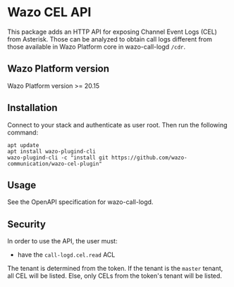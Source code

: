 # Wazo CEL API

This package adds an HTTP API for exposing Channel Event Logs (CEL) from Asterisk. Those can be analyzed to obtain call logs different from those available in Wazo Platform core in wazo-call-logd `/cdr`.

## Wazo Platform version

Wazo Platform version >= 20.15

## Installation

Connect to your stack and authenticate as user root. Then run the following command:

```shell
apt update
apt install wazo-plugind-cli
wazo-plugind-cli -c "install git https://github.com/wazo-communication/wazo-cel-plugin"
```

## Usage

See the OpenAPI specification for wazo-call-logd.

## Security

In order to use the API, the user must:
* have the `call-logd.cel.read` ACL

The tenant is determined from the token. If the tenant is the `master` tenant, all CEL will be listed. Else, only CELs from the token's tenant will be listed.
